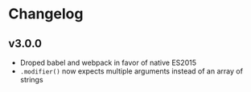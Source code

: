 # Changelog

## v3.0.0

- Droped babel and webpack in favor of native ES2015
- `.modifier()` now expects multiple arguments instead of an array of strings

